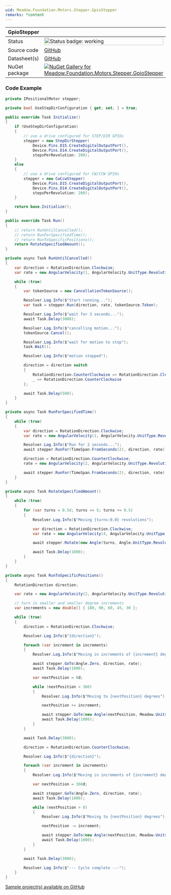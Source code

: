```yaml
---
uid: Meadow.Foundation.Motors.Stepper.GpioStepper
remarks: *content
---
```


| GpioStepper | |
|--------|--------|
| Status | <img src="https://img.shields.io/badge/Working-brightgreen" style="width: auto; height: -webkit-fill-available;" alt="Status badge: working" /> |
| Source code | [GitHub](https://github.com/WildernessLabs/Meadow.Foundation/tree/main/Source/Meadow.Foundation.Peripherals/Motors.GpioStepper) |
| Datasheet(s) | [GitHub](https://github.com/WildernessLabs/Meadow.Foundation/tree/main/Source/Meadow.Foundation.Peripherals/Motors.GpioStepper/Datasheet) |
| NuGet package | <a href="https://www.nuget.org/packages/Meadow.Foundation.Motors.Stepper.GpioStepper/" target="_blank"><img src="https://img.shields.io/nuget/v/Meadow.Foundation.Motors.Stepper.GpioStepper.svg?label=Meadow.Foundation.Motors.Stepper.GpioStepper" alt="NuGet Gallery for Meadow.Foundation.Motors.Stepper.GpioStepper" /></a> |
### Code Example

```csharp
private IPositionalMotor stepper;

private bool UseStepDirConfiguration { get; set; } = true;

public override Task Initialize()
{
    if (UseStepDirConfiguration)
    {
        // use a drive configured for STEP/DIR GPIOs
        stepper = new StepDirStepper(
            Device.Pins.D15.CreateDigitalOutputPort(),
            Device.Pins.D14.CreateDigitalOutputPort(),
            stepsPerRevolution: 200);
    }
    else
    {
        // use a drive configured for CW/CCW GPIOs
        stepper = new CwCcwStepper(
            Device.Pins.D15.CreateDigitalOutputPort(),
            Device.Pins.D14.CreateDigitalOutputPort(),
            stepsPerRevolution: 200);
    }

    return base.Initialize();
}

public override Task Run()
{
    // return RunUntilCancelled();
    // return RunForSpecifiedTime();
    // return RunToSpecificPositions();
    return RotateSpecifiedAmount();
}

private async Task RunUntilCancelled()
{
    var direction = RotationDirection.Clockwise;
    var rate = new AngularVelocity(1, AngularVelocity.UnitType.RevolutionsPerSecond);

    while (true)
    {
        var tokenSource = new CancellationTokenSource();

        Resolver.Log.Info($"Start running...");
        var task = stepper.Run(direction, rate, tokenSource.Token);

        Resolver.Log.Info($"wait for 3 seconds...");
        await Task.Delay(3000);

        Resolver.Log.Info($"cancelling motion...");
        tokenSource.Cancel();

        Resolver.Log.Info($"wait for motion to stop");
        task.Wait();

        Resolver.Log.Info($"motion stopped");

        direction = direction switch
        {
            RotationDirection.CounterClockwise => RotationDirection.Clockwise,
            _ => RotationDirection.CounterClockwise
        };

        await Task.Delay(500);
    }
}

private async Task RunForSpecifiedTime()
{
    while (true)
    {
        var direction = RotationDirection.Clockwise;
        var rate = new AngularVelocity(1, AngularVelocity.UnitType.RevolutionsPerSecond);

        Resolver.Log.Info($"Run for 2 seconds...");
        await stepper.RunFor(TimeSpan.FromSeconds(2), direction, rate);

        direction = RotationDirection.CounterClockwise;
        rate = new AngularVelocity(2, AngularVelocity.UnitType.RevolutionsPerSecond);

        await stepper.RunFor(TimeSpan.FromSeconds(2), direction, rate);
    }
}

private async Task RotateSpecifiedAmount()
{
    while (true)
    {
        for (var turns = 0.5d; turns <= 5; turns += 0.5)
        {
            Resolver.Log.Info($"Moving {turns:0.0} revolutions");

            var direction = RotationDirection.Clockwise;
            var rate = new AngularVelocity(4, AngularVelocity.UnitType.RevolutionsPerSecond);

            await stepper.Rotate(new Angle(turns, Angle.UnitType.Revolutions), direction, rate);

            await Task.Delay(1000);
        }
    }
}

private async Task RunToSpecificPositions()
{
    RotationDirection direction;

    var rate = new AngularVelocity(2, AngularVelocity.UnitType.RevolutionsPerSecond);

    // turn in smaller and smaller degree increments
    var increments = new double[] { 180, 90, 60, 45, 30 };

    while (true)
    {
        direction = RotationDirection.Clockwise;

        Resolver.Log.Info($"{direction}");

        foreach (var increment in increments)
        {
            Resolver.Log.Info($"Moving in increments of {increment} degrees");

            await stepper.GoTo(Angle.Zero, direction, rate);
            await Task.Delay(1000);

            var nextPosition = 0d;

            while (nextPosition < 360)
            {
                Resolver.Log.Info($"Moving to {nextPosition} degrees");

                nextPosition += increment;

                await stepper.GoTo(new Angle(nextPosition, Meadow.Units.Angle.UnitType.Degrees), direction, rate);
                await Task.Delay(1000);
            }
        }

        await Task.Delay(3000);

        direction = RotationDirection.CounterClockwise;

        Resolver.Log.Info($"{direction}");

        foreach (var increment in increments)
        {
            Resolver.Log.Info($"Moving in increments of {increment} degrees");

            var nextPosition = 360d;

            await stepper.GoTo(Angle.Zero, direction, rate);
            await Task.Delay(1000);

            while (nextPosition > 0)
            {
                Resolver.Log.Info($"Moving to {nextPosition} degrees");

                nextPosition -= increment;

                await stepper.GoTo(new Angle(nextPosition, Meadow.Units.Angle.UnitType.Degrees), direction, rate);
                await Task.Delay(1000);
            }
        }

        await Task.Delay(3000);

        Resolver.Log.Info($"--- Cycle complete ---");
    }
}

```

[Sample project(s) available on GitHub](https://github.com/WildernessLabs/Meadow.Foundation/tree/main/Source/Meadow.Foundation.Peripherals/Motors.GpioStepper/Samples/GpioStepper_Sample)


